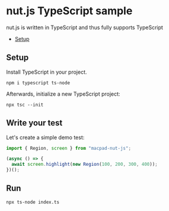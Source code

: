 # nut.js TypeScript sample

nut.js is written in TypeScript and thus fully supports TypeScript

- [Setup](#setup)

## Setup

Install TypeScript in your project.

```shell script
npm i typescript ts-node
```

Afterwards, initialize a new TypeScript project:

```shell script
npx tsc --init
```

## Write your test

Let's create a simple demo test:

```ts
import { Region, screen } from "macpad-nut-js";

(async () => {
  await screen.highlight(new Region(100, 200, 300, 400));
})();
```

## Run

```shell script
npx ts-node index.ts
```
